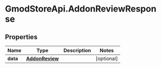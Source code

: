 # GmodStoreApi.AddonReviewResponse

## Properties

Name | Type | Description | Notes
------------ | ------------- | ------------- | -------------
**data** | [**AddonReview**](AddonReview.md) |  | [optional] 


